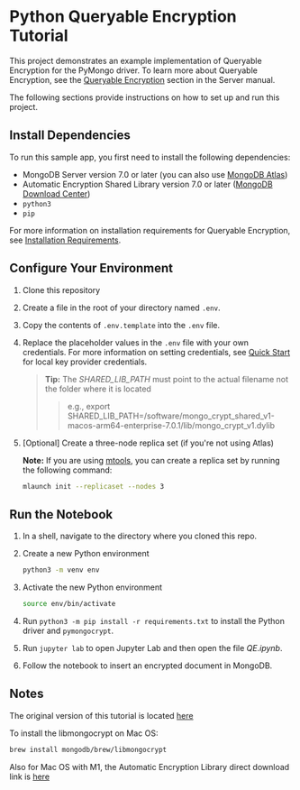 # Python Queryable Encryption Tutorial

This project demonstrates an example implementation of Queryable Encryption
for the PyMongo driver. To learn more about Queryable Encryption, see the
[Queryable Encryption](https://www.mongodb.com/docs/manual/core/queryable-encryption/quick-start/)
section in the Server manual.

The following sections provide instructions on how to set up and run this project.

## Install Dependencies

To run this sample app, you first need to install the following
dependencies:

- MongoDB Server version 7.0 or later (you can also use [MongoDB Atlas](https://cloud.mongodb.com))
- Automatic Encryption Shared Library version 7.0 or later ([MongoDB Download Center](https://www.mongodb.com/download-center/enterprise/releases))
- `python3`
- `pip`

For more information on installation requirements for Queryable Encryption,
see [Installation Requirements](https://www.mongodb.com/docs/manual/core/queryable-encryption/install/#std-label-qe-install).

## Configure Your Environment

1. Clone this repository

2. Create a file in the root of your directory named `.env`.

3. Copy the contents of `.env.template` into the `.env` file.

4. Replace the placeholder values in the `.env` file with your own credentials.
   For more information on setting credentials, see
   [Quick Start](https://www.mongodb.com/docs/manual/core/queryable-encryption/quick-start/)
   for local key provider credentials.

   > **Tip:** The _SHARED_LIB_PATH_ must point to the actual filename
   > not the folder where it is located
   >> e.g., export SHARED_LIB_PATH=/software/mongo_crypt_shared_v1-macos-arm64-enterprise-7.0.1/lib/mongo_crypt_v1.dylib

5. [Optional] Create a three-node replica set (if you're not using Atlas)

   **Note:** If you are using [mtools](https://github.com/rueckstiess/mtools),
   you can create a replica set by running the following command:

   ```sh
   mlaunch init --replicaset --nodes 3
   ```

## Run the Notebook

1. In a shell, navigate to the directory where you cloned this repo.

2. Create a new Python environment
   ```zsh
   python3 -m venv env
   ```
3. Activate the new Python environment
   ```zsh
   source env/bin/activate
   ```

4. Run `python3 -m pip install -r requirements.txt` to install the Python driver and
   `pymongocrypt`.

5. Run `jupyter lab` to open Jupyter Lab and then open the file _QE.ipynb_.

6. Follow the notebook to insert an encrypted document in MongoDB.

## Notes

The original version of this tutorial is located [here](https://github.com/mongodb/docs/tree/master/source/includes/qe-tutorials/python/)

To install the libmongocrypt on Mac OS:

```sh
brew install mongodb/brew/libmongocrypt
```

Also for Mac OS with M1, the Automatic Encryption Library direct download link is [here](https://downloads.mongodb.com/osx/mongo_crypt_shared_v1-macos-arm64-enterprise-7.0.1.tgz)
